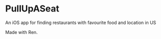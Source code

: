 # PullUpASeat
An iOS app for finding restaurants with favourite food and location in US

Made with Ren.